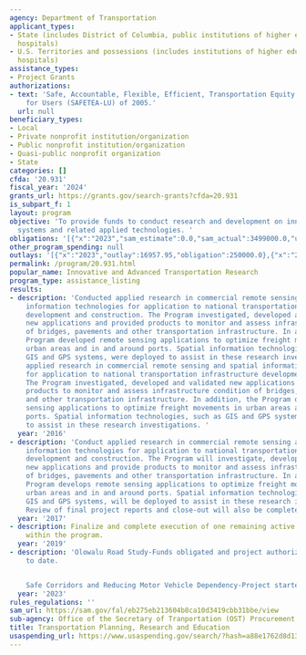 ```yaml
---
agency: Department of Transportation
applicant_types:
- State (includes District of Columbia, public institutions of higher education and
  hospitals)
- U.S. Territories and possessions (includes institutions of higher education and
  hospitals)
assistance_types:
- Project Grants
authorizations:
- text: 'Safe, Accountable, Flexible, Efficient, Transportation Equity Act: A Legacy
    for Users (SAFETEA-LU) of 2005.'
  url: null
beneficiary_types:
- Local
- Private nonprofit institution/organization
- Public nonprofit institution/organization
- Quasi-public nonprofit organization
- State
categories: []
cfda: '20.931'
fiscal_year: '2024'
grants_url: https://grants.gov/search-grants?cfda=20.931
is_subpart_f: 1
layout: program
objective: 'To provide funds to conduct research and development on innovative transportation
  systems and related applied technologies. '
obligations: '[{"x":"2023","sam_estimate":0.0,"sam_actual":3499000.0,"usa_spending_actual":250000.0},{"x":"2024","sam_estimate":0.0,"sam_actual":0.0,"usa_spending_actual":2720000.0},{"x":"2025","sam_estimate":0.0,"sam_actual":0.0,"usa_spending_actual":800000.0}]'
other_program_spending: null
outlays: '[{"x":"2023","outlay":16957.95,"obligation":250000.0},{"x":"2024","outlay":7465.52,"obligation":2720000.0},{"x":"2025","outlay":0.0,"obligation":800000.0}]'
permalink: /program/20.931.html
popular_name: Innovative and Advanced Transportation Research
program_type: assistance_listing
results:
- description: 'Conducted applied research in commercial remote sensing and spatial
    information technologies for application to national transportation infrastructure
    development and construction. The Program investigated, developed and validated
    new applications and provided products to monitor and assess infrastructure condition
    of bridges, pavements and other transportation infrastructure. In addition, the
    Program developed remote sensing applications to optimize freight movements in
    urban areas and in and around ports. Spatial information technologies, such as
    GIS and GPS systems, were deployed to assist in these research investigations.  Conducted
    applied research in commercial remote sensing and spatial information technologies
    for application to national transportation infrastructure development and construction.
    The Program investigated, developed and validated new applications and provided
    products to monitor and assess infrastructure condition of bridges, pavements
    and other transportation infrastructure. In addition, the Program developed remote
    sensing applications to optimize freight movements in urban areas and in and around
    ports. Spatial information technologies, such as GIS and GPS systems, were deployed
    to assist in these research investigations. '
  year: '2016'
- description: 'Conduct applied research in commercial remote sensing and spatial
    information technologies for application to national transportation infrastructure
    development and construction. The Program will investigate, develop and validate
    new applications and provide products to monitor and assess infrastructure condition
    of bridges, pavements and other transportation infrastructure. In addition, the
    Program develops remote sensing applications to optimize freight movements in
    urban areas and in and around ports. Spatial information technologies, such as
    GIS and GPS systems, will be deployed to assist in these research investigations.
    Review of final project reports and close-out will also be completed. '
  year: '2017'
- description: Finalize and complete execution of one remaining active grant project
    within the program.
  year: '2019'
- description: 'Olowalu Road Study-Funds obligated and project authorized.  No expenditures
    to date.


    Safe Corridors and Reducing Motor Vehicle Dependency-Project started and 7% expended.'
  year: '2023'
rules_regulations: ''
sam_url: https://sam.gov/fal/eb275eb213604b8ca10d3419cbb31bbe/view
sub-agency: Office of the Secretary of Tranportation (OST) Procurement Operations
title: Transportation Planning, Research and Education
usaspending_url: https://www.usaspending.gov/search/?hash=a88e1762d8d137706406c89c6c69d018
---
```

